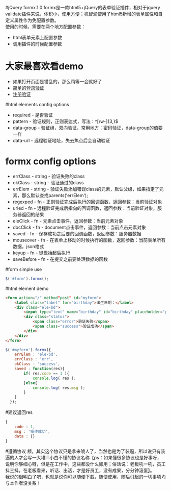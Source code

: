 #jQuery formx.1.0
formx是一款html5+jQuery的表单验证插件，相对于jquery validate插件来说，体积小，使用方便；机智滴使用了html5新增的表单属性和自定义属性作为免配置参数。  
使用的时候，需要在两个地方配置参数：
* html表单元素上配置参数
* 调用插件的时候配置参数

# 大家最喜欢看demo
* 如果打开页面是错乱的，那么稍等一会就好了
* [简单的登录验证](http://htmlpreview.github.io/?https://github.com/imsole/formx/blob/master/login_form.html)
* [注册验证](http://htmlpreview.github.io/?https://github.com/imsole/formx/blob/master/register_form.html)

#html elements config options
* required - 是否验证
* pattern - 验证规则，正则表达式，写法：^[\w\-]{3,}$
* data-group - 验证组，双向验证，常用地方：密码验证，data-group的值要一样
* data-url - 远程验证地址，失去焦点后会自动验证

# formx config options
* errClass - string - 验证失败的class
* okClass - string - 验证通过的class
* errElem - string - 验证失败添加错误class的元素，默认父级，如果指定了元素，那么默认查找parents('errElem');
* regexped - fn - 正则验证完成后执行的回调函数，返回参数：当前验证对象
* urled - fn - 远程验证完成后指向的回调函数，返回参数：当前验证对象，服务器返回的结果
* eleClick - fn - 元素点击事件，返回参数：当前元素对象
* docClick - fn - document点击事件，返回参数：当前点击元素对象
* saved - fn - 保存成功之后要的回调函数，返回参数：服务器数据
* mouseover - fn - 在表单上移动的时候执行的函数，返回参数：当前表单所有数据，json格式
* keyup - fn - 键盘抬起后执行
* saveBefore - fn - 在提交之前要处理数据的函数

#form simple use
```javascript
$('#form').formx();
```

#html element demo
```html
<form action="/" method"post" id="myform">
  	<label class="label" for="birthday">出生日期：</label>
  	<div class="ele-bd">
    	<input type="text" name="birthday" id="birthday" placeholder="place write birthday" pattern="^1\d{3}((\-)?\d{1,2)){2}$" required>
    	<div class="status">
      		<span class="error">验证失败</span>
      		<span class="success">验证成功</span>
    	</div>
  	</div>
</form>
```

```javascript
$('#myform').formx({
    errElem : 'ele-bd',
    errClass : 'err',
    okClass : 'success',
    saved : function(res){
      	if( res.code == 1 ){
        	console.log( res );
      	}else{
        	console.log( res.msg );
      	}
    }
  });
```

#建议返回res
```javascript
{
	code : 1,  
	msg : '操作成功',  
	data : {}  
}
```

#遵循协议
额，其实这个协议只是拿来唬人了，当然也是为了装逼，所以说只有装逼的人才会写一大堆IT小白不懂的协议名称【ps：如果懂很多协议也是好事呀，说明你够细心呀，但是在工作中，这些都没什么卵用；俗话说：老板吼一吼，员工抖三抖，在老板看来，听话、出活，才是好员工，没有成果，分分钟滚蛋】。  
我说的很明白了吧，也就是说你可以随便下载，随便使用，随后引起的一切事项均与本作者没关系！
